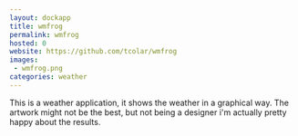 ```yaml
---
layout: dockapp
title: wmfrog
permalink: wmfrog
hosted: 0
website: https://github.com/tcolar/wmfrog
images:
 - wmfrog.png
categories: weather
---
```

This is a weather application, it shows the weather in a graphical way. The
artwork might not be the best, but not being a designer i'm actually pretty
happy about the results.
